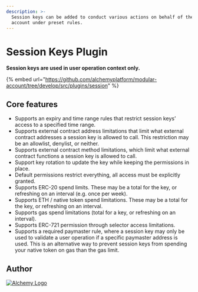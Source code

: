 ```yaml
---
description: >-
  Session keys can be added to conduct various actions on behalf of the modular
  account under preset rules.
---
```


# Session Keys Plugin

**Session keys are used in user operation context only.**

{% embed url="https://github.com/alchemyplatform/modular-account/tree/develop/src/plugins/session" %}

## Core features

* Supports an expiry and time range rules that restrict session keys’ access to a specified time range.
* Supports external contract address limitations that limit what external contract addresses a session key is allowed to call. This restriction may be an allowlist, denylist, or neither.
* Supports external contract method limitations, which limit what external contract functions a session key is allowed to call.
* Support key rotation to update the key while keeping the permissions in place.
* Default permissions restrict everything, all access must be explicitly granted.
* Supports ERC-20 spend limits. These may be a total for the key, or refreshing on an interval (e.g. once per week).
* Supports ETH / native token spend limitations. These may be a total for the key, or refreshing on an interval.
* Supports gas spend limitations (total for a key, or refreshing on an interval).
* Supports ERC-721 permission through selector access limitations.
* Supports a required paymaster rule, where a session key may only be used to validate a user operation if a specific paymaster address is used. This is an alternative way to prevent session keys from spending your native token on gas than the gas limit.

## Author

[<picture><source srcset="../.gitbook/assets/alchemy-logo-white.png" media="(prefers-color-scheme: dark)"><img src="https://files.gitbook.com/v0/b/gitbook-x-prod.appspot.com/o/spaces%2FImI9L0KXrv1O4bMTE21k%2Fuploads%2FzQq2looZUut1yU9kV9fD%2Falchemy-logo-blue-gradient.png?alt=media&#x26;token=5cbd91f0-eae0-4bc9-92ba-790016af4e75" alt="Alchemy Logo" data-size="line"></picture>](https://www.alchemy.com)
